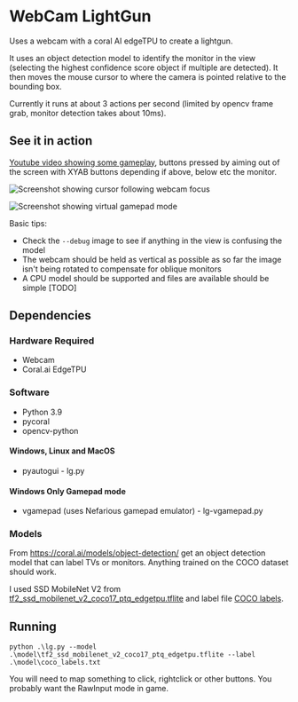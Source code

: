 # WebCam LightGun

Uses a webcam with a coral AI edgeTPU to create a lightgun.

It uses an object detection model to identify the monitor in the view (selecting the highest confidence score object if multiple are detected). It then moves the mouse cursor to where the camera is pointed relative to the bounding box.

Currently it runs at about 3 actions per second (limited by opencv frame grab, monitor detection takes about 10ms).

## See it in action

[Youtube video showing some gameplay](https://youtu.be/7g3i7UJV5Zg), buttons pressed by aiming out of the screen with XYAB buttons depending if above, below etc the monitor.

![Screenshot showing cursor following webcam focus](screenshot.png)

![Screenshot showing virtual gamepad mode](screenshot-vgp.png)

Basic tips:
* Check the `--debug` image to see if anything in the view is confusing the model
* The webcam should be held as vertical as possible as so far the image isn't being rotated to compensate for oblique monitors
* A CPU model should be supported and files are available should be simple [TODO]

## Dependencies

### Hardware Required
* Webcam
* Coral.ai EdgeTPU

### Software
* Python 3.9
* pycoral
* opencv-python
#### Windows, Linux and MacOS
* pyautogui - lg.py
#### Windows Only Gamepad mode
* vgamepad (uses Nefarious gamepad emulator) - lg-vgamepad.py

### Models
From https://coral.ai/models/object-detection/ get an object detection model that can label TVs or monitors. Anything trained on the COCO dataset should work.

I used SSD MobileNet V2 from [tf2_ssd_mobilenet_v2_coco17_ptq_edgetpu.tflite](https://raw.githubusercontent.com/google-coral/test_data/master/tf2_ssd_mobilenet_v2_coco17_ptq_edgetpu.tflite) and label file [COCO labels](https://raw.githubusercontent.com/google-coral/test_data/master/coco_labels.txt).

## Running

`python .\lg.py --model .\model\tf2_ssd_mobilenet_v2_coco17_ptq_edgetpu.tflite --label .\model\coco_labels.txt`

You will need to map something to click, rightclick or other buttons. You probably want the RawInput mode in game.